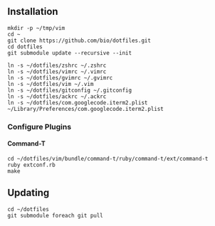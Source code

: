 ## Installation

    mkdir -p ~/tmp/vim
    cd ~
    git clone https://github.com/bio/dotfiles.git
    cd dotfiles
    git submodule update --recursive --init

    ln -s ~/dotfiles/zshrc ~/.zshrc
    ln -s ~/dotfiles/vimrc ~/.vimrc
    ln -s ~/dotfiles/gvimrc ~/.gvimrc
    ln -s ~/dotfiles/vim ~/.vim
    ln -s ~/dotfiles/gitconfig ~/.gitconfig
    ln -s ~/dotfiles/ackrc ~/.ackrc
    ln -s ~/dotfiles/com.googlecode.iterm2.plist ~/Library/Preferences/com.googlecode.iterm2.plist

### Configure Plugins

#### Command-T

    cd ~/dotfiles/vim/bundle/command-t/ruby/command-t/ext/command-t
    ruby extconf.rb
    make

## Updating

    cd ~/dotfiles
    git submodule foreach git pull

